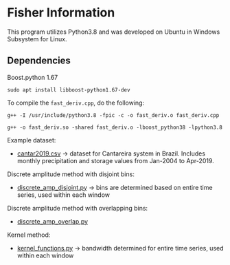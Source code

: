 # Fisher Information

This program utilizes Python3.8 and was developed on Ubuntu in Windows Subsystem for Linux.

## Dependencies

Boost.python 1.67

    sudo apt install libboost-python1.67-dev

To compile the `fast_deriv.cpp`, do the following:

    g++ -I /usr/include/python3.8 -fpic -c -o fast_deriv.o fast_deriv.cpp

    g++ -o fast_deriv.so -shared fast_deriv.o -lboost_python38 -lpython3.8

Example dataset:
* [cantar2019.csv](cantar2019.csv) -> dataset for Cantareira system in Brazil. Includes monthly precipitation and storage values from Jan-2004 to Apr-2019.

Discrete amplitude method with disjoint bins:
* [discrete_amp_disjoint.py](discrete_amp_disjoint.py) -> bins are determined based on entire time series, used within each window

Discrete amplitude method with overlapping bins:
* [discrete_amp_overlap.py](discrete_amp_overlap.py)

Kernel method:
* [kernel_functions.py](kernel_functions.py) -> bandwidth determined for entire time series, used within each window
